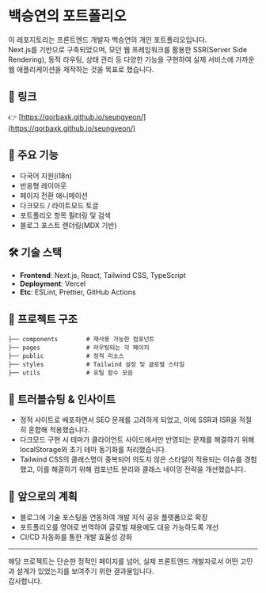 # 백승연의 포트폴리오

이 레포지토리는 프론트엔드 개발자 백승연의 개인 포트폴리오입니다.  
Next.js를 기반으로 구축되었으며, 모던 웹 프레임워크를 활용한 SSR(Server Side Rendering), 동적 라우팅, 상태 관리 등 다양한 기능을 구현하여 실제 서비스에 가까운 웹 애플리케이션을 제작하는 것을 목표로 했습니다.

## 🔗 링크
👉 [https://qorbaxk.github.io/seungyeon/](https://qorbaxk.github.io/seungyeon/)

## 📌 주요 기능
- 다국어 지원(i18n)
- 반응형 레이아웃
- 페이지 전환 애니메이션
- 다크모드 / 라이트모드 토글
- 포트폴리오 항목 필터링 및 검색
- 블로그 포스트 렌더링(MDX 기반)

## 🛠 기술 스택
- **Frontend**: Next.js, React, Tailwind CSS, TypeScript
- **Deployment**: Vercel
- **Etc**: ESLint, Prettier, GitHub Actions

## 📁 프로젝트 구조
```
├── components        # 재사용 가능한 컴포넌트
├── pages             # 라우팅되는 각 페이지
├── public            # 정적 리소스
├── styles            # Tailwind 설정 및 글로벌 스타일
├── utils             # 유틸 함수 모음
```

## 🧠 트러블슈팅 & 인사이트
- 정적 사이트로 배포하면서 SEO 문제를 고려하게 되었고, 이에 SSR과 ISR을 적절히 혼합해 적용했습니다.
- 다크모드 구현 시 테마가 클라이언트 사이드에서만 반영되는 문제를 해결하기 위해 localStorage와 초기 테마 동기화를 처리했습니다.
- Tailwind CSS의 클래스명이 중복되어 의도치 않은 스타일이 적용되는 이슈를 경험했고, 이를 해결하기 위해 컴포넌트 분리와 클래스 네이밍 전략을 개선했습니다.

## 🚀 앞으로의 계획
- 블로그에 기술 포스팅을 연동하여 개발 지식 공유 플랫폼으로 확장
- 포트폴리오를 영어로 번역하여 글로벌 채용에도 대응 가능하도록 개선
- CI/CD 자동화를 통한 개발 효율성 강화

---

해당 프로젝트는 단순한 정적인 페이지를 넘어, 실제 프론트엔드 개발자로서 어떤 고민과 설계가 있었는지를 보여주기 위한 결과물입니다.  
감사합니다.
